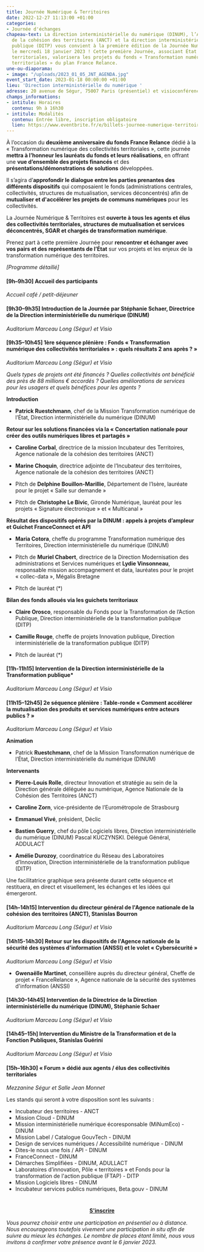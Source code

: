 ```yaml
---
title: Journée Numérique & Territoires
date: 2022-12-27 11:13:00 +01:00
categories:
- Journée d'échanges
chapeau-text: La direction interministérielle du numérique (DINUM), l’Agence nationale
  de la cohésion des territoires (ANCT) et la direction interministérielle de la transformation
  publique (DITP) vous convient à la première édition de la Journée Numérique & Territoires,
  le mercredi 18 janvier 2023 ! Cette première Journée, associant État et collectivités
  territoriales, valorisera les projets du fonds « Transformation numérique des collectivités
  territoriales » du plan France Relance.
une-ou-diaporama:
- image: "/uploads/2023_01_05_JNT_AGENDA.jpg"
event_start_date: 2023-01-18 00:00:00 +01:00
lieu: 'Direction interministérielle du numérique '
adresse: 20 avenue de Ségur, 75007 Paris (présentiel) et visioconférence
champs_informations:
- intitule: Horaires
  contenu: 9h à 16h30
- intitule: Modalités
  contenu: Entrée libre, inscription obligatoire
  lien: https://www.eventbrite.fr/e/billets-journee-numerique-territoires-492720509307
---
```


À l’occasion du **deuxième anniversaire du fonds France Relance** dédié à la « Transformation numérique des collectivités territoriales », cette journée **mettra à l’honneur les lauréats du fonds et leurs réalisations**, en offrant une **vue d’ensemble des projets financés** et des **présentations/démonstrations de solutions** développées.

Il s’agira d’**approfondir le dialogue entre les parties prenantes des différents dispositifs** qui composaient le fonds (administrations centrales, collectivités, structures de mutualisation, services déconcentrés) afin de **mutualiser et d'accélérer les projets de communs numériques** pour les collectivités.

La Journée Numérique & Territoires est **ouverte à tous les agents et élus des collectivités territoriales, structures de mutualisation et services déconcentrés, SGAR et chargés de transformation numérique**.

Prenez part à cette première Journée pour **rencontrer et échanger avec vos pairs et des représentants de l’État** sur vos projets et les enjeux de la transformation numérique des territoires.

*\[Programme détaillé\]*

#### **\[9h–9h30\] Accueil des participants**

*Accueil café / petit-déjeuner*

#### **\[9h30–9h35\] Introduction de la Journée par Stéphanie Schaer, Directrice de la Direction interministérielle du numérique (DINUM)**

*Auditorium Marceau Long (Ségur) et Visio*

#### **\[9h35–10h45\] 1ère séquence plénière : Fonds « Transformation numérique des collectivités territoriales » : quels résultats 2 ans après ? »**

*Auditorium Marceau Long (Ségur) et Visio*

*Quels types de projets ont été financés ? Quelles collectivités ont bénéficié des près de 88 millions € accordés ? Quelles améliorations de services pour les usagers et quels bénéfices pour les agents ?*

**Introduction**

* **Patrick Ruestchmann**, chef de la Mission Transformation numérique de l’État, Direction interministérielle du numérique (DINUM)

**Retour sur les solutions financées via la « Concertation nationale pour créer des outils numériques libres et partagés »**

* **Caroline Corbal**, directrice de la mission Incubateur des Territoires, Agence nationale de la cohésion des territoires (ANCT)

* **Marine Choquin**, directrice adjointe de l’Incubateur des territoires, Agence nationale de la cohésion des territoires (ANCT)

* Pitch de **Delphine Bouillon-Marillie**, Département de l’Isère, lauréate pour le projet « Salle sur demande »

* Pitch de **Christophe Le Bivic**, Gironde Numérique, lauréat pour les projets « Signature électronique » et « Multicanal »

**Résultat des dispositifs opérés par la DINUM : appels à projets d’ampleur et Guichet FranceConnect et API**

* **Maria Cotora**, cheffe du programme Transformation numérique des Territoires, Direction interministérielle du numérique (DINUM)

* Pitch de **Muriel Chabert**, directrice de la Direction Modernisation des administrations et Services numériques et **Lydie Vinsonneau**, responsable mission accompagnement et data, lauréates pour le projet « collec-data », Mégalis Bretagne

* Pitch de lauréat (*)

**Bilan des fonds alloués via les guichets territoriaux**

* **Claire Orosco**, responsable du Fonds pour la Transformation de l’Action Publique, Direction interministérielle de la transformation publique (DITP)

* **Camille Rouge**, cheffe de projets Innovation publique, Direction interministérielle de la transformation publique (DITP)

* Pitch de lauréat (*)

#### **\[11h-11h15\] Intervention de la Direction interministérielle de la Transformation publique*** 

*Auditorium Marceau Long (Ségur) et Visio*

#### **\[11h15–12h45\] 2e séquence plénière : Table-ronde « Comment accélérer la mutualisation des produits et services numériques entre acteurs publics ? »**
*Auditorium Marceau Long (Ségur) et Visio*

**Animation**

* Patrick **Ruestchmann**, chef de la Mission Transformation numérique de l’État, Direction interministérielle du numérique (DINUM)

**Intervenants**

* **Pierre-Louis Rolle**, directeur Innovation et stratégie au sein de la Direction générale déléguée au numérique, Agence Nationale de la Cohésion des Territoires (ANCT)

* **Caroline Zorn**, vice-présidente de l’Eurométropole de Strasbourg

* **Emmanuel Vivé**, président, Déclic

* **Bastien Guerry**, chef du pôle Logiciels libres, Direction interministérielle du numérique (DINUM)
Pascal KUCZYNSKI. Délégué Général, ADDULACT

* **Amélie Durozoy**, coordinatrice du Réseau des Laboratoires d’Innovation, Direction interministérielle de la transformation publique (DITP)

Une facilitatrice graphique sera présente durant cette séquence et restituera, en direct et visuellement, les échanges et les idées qui émergeront.

#### **\[14h–14h15\] Intervention du directeur général de l'Agence nationale de la cohésion des territoires (ANCT), Stanislas Bourron** 
*Auditorium Marceau Long (Ségur) et Visio*

#### **\[14h15-14h30\] Retour sur les dispositifs de l'Agence nationale de la sécurité des systèmes d'information (ANSSI) et le volet « Cybersécurité »**
*Auditorium Marceau Long (Ségur) et Visio*

* **Gwenaëlle Martinet**, conseillère auprès du directeur général, Cheffe de projet « FranceRelance », Agence nationale de la sécurité des systèmes d'information (ANSSI)

#### **\[14h30–14h45\] Intervention de la Directrice de la Direction interministérielle du numérique (DINUM), Stéphanie Schaer**
*Auditorium Marceau Long (Ségur) et Visio*

#### **\[14h45–15h\] Intervention du Ministre de la Transformation et de la Fonction Publiques, Stanislas Guérini**
*Auditorium Marceau Long (Ségur) et Visio*

#### **\[15h–16h30\] « Forum » dédié aux agents / élus des collectivités territoriales**
*Mezzanine Ségur et Salle Jean Monnet*

Les stands qui seront à votre disposition sont les suivants :
* Incubateur des territoires - ANCT
* Mission Cloud - DINUM
* Mission interministérielle numérique écoresponsable (MiNumEco) - DINUM
* Mission Label / Catalogue GouvTech - DINUM
* Design de services numériques / Accessibilité numérique - DINUM
* Dites-le nous une fois / API - DINUM
* FranceConnect - DINUM
* Démarches Simplifiées - DINUM, ADULLACT
* Laboratoires d’innovation, Pôle « territoires » et Fonds pour la transformation de l'action publique (FTAP) - DITP
* Mission Logiciels libres - DINUM
* Incubateur services publics numériques, Beta.gouv - DINUM

<div align="center" style="margin-bottom: 15px; margin-top: 40px"><a href="https://www.eventbrite.fr/e/billets-journee-numerique-territoires-492720509307" class="button" title="S'inscrire - Lien externe"><b>S'inscrire</b></a></div>
<p><i>Vous pourrez choisir entre une participation en présentiel ou à distance. Nous encourageons toutefois vivement une participation  in situ afin de suivre au mieux les échanges. Le nombre de places étant limité, nous vous invitons à confirmer votre présence avant le 6 janvier 2023.</i></p>